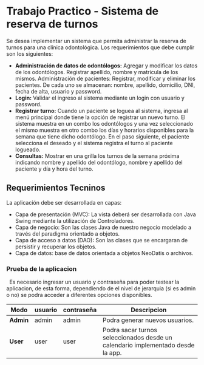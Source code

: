 # Trabajo Practico - Sistema de reserva de turnos

Se desea implementar un sistema que permita administrar la reserva de turnos
para una clínica odontológica. Los requerimientos que debe cumplir son los
siguientes:

- **Administración de datos de odontólogos:** Agregar y modificar los datos de los
odontólogos. Registrar apellido, nombre y matrícula de los mismos.
Administración de pacientes: Registrar, modificar y eliminar los pacientes. De
cada uno se almacenan: nombre, apellido, domicilio, DNI, fecha de alta, usuario y
password.
- **Login:** Validar el ingreso al sistema mediante un login con usuario y password.
- **Registrar turno:** Cuando un paciente se loguea al sistema, ingresa al menú
principal donde tiene la opción de registrar un nuevo turno. El sistema muestra en
un combo los odontólogos y una vez seleccionado el mismo muestra en otro combo
los días y horarios disponibles para la semana que tiene dicho odontólogo. En el
paso siguiente, el paciente selecciona el deseado y el sistema registra el turno al
paciente logueado.
- **Consultas:** Mostrar en una grilla los turnos de la semana próxima indicando
nombre y apellido del odontólogo, nombre y apellido del paciente y día y hora del
turno.

## Requerimientos Tecninos

La aplicación debe ser desarrollada en capas:

- Capa de presentación (MVC): La vista deberá ser desarrollada con Java
Swing mediante la utilización de Controladores.
- Capa de negocio: Son las clases Java de nuestro negocio modelado a través
del paradigma orientado a objetos.
- Capa de acceso a datos (DAO): Son las clases que se encargaran de persistir
y recuperar los objetos.
- Capa de datos: base de datos orientada a objetos NeoDatis o archivos.

### Prueba de la aplicacion

&nbsp; Es necesario ingresar un usuario y contraseña para poder testear la aplicacion, de esta forma, dependiendo de el nivel de jerarquia (si es admin o no) se podra acceder
a diferentes opciones disponibles.

| Modo | usuario | contraseña | Descripcion |
| ----------- | ----------- | ----------- | ----------- |
| **Admin** | admin | admin| Podra generar nuevos usuarios. |
| **User** | user | user | Podra sacar turnos seleccionados desde un calendario implementado desde la app. |
